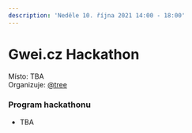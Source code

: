 ```yaml
---
description: 'Neděle 10. října 2021 14:00 - 18:00'
---
```


# Gwei.cz Hackathon

Místo: TBA  
Organizuje: [@tree](https://twitter.com/gweicz)

### Program hackathonu

* TBA

